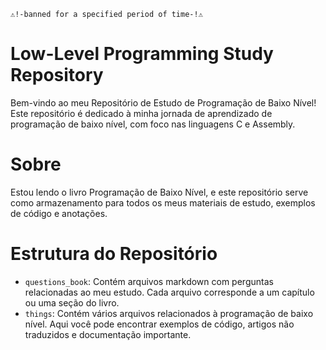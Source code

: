```
⚠️!-banned for a specified period of time-!⚠️
```

# Low-Level Programming Study Repository

Bem-vindo ao meu Repositório de Estudo de Programação de Baixo Nível! Este repositório é dedicado à minha jornada de aprendizado de programação de baixo nível, com foco nas linguagens C e Assembly.

# Sobre

Estou lendo o livro Programação de Baixo Nível, e este repositório serve como armazenamento para todos os meus materiais de estudo, exemplos de código e anotações.

# Estrutura do Repositório

- `questions_book`: Contém arquivos markdown com perguntas relacionadas ao meu estudo. Cada arquivo corresponde a um capítulo ou uma seção do livro.
- `things`: Contém vários arquivos relacionados à programação de baixo nível. Aqui você pode encontrar exemplos de código, artigos não traduzidos e documentação importante.

